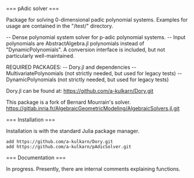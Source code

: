 
=== pAdic solver ===

Package for solving 0-dimensional padic polynomial systems. Examples for usage are contained in the "/test/" directory.

-- Dense polynomial system solver for p-adic polynomial systems.
-- Input polynomials are AbstractAlgebra.jl polynomials instead of "DynamicPolynomials". A conversion interface is included, but not particularly well-maintained.


REQUIRED PACKAGES:
-- Dory.jl and dependencies
-- MultivariatePolynomials  (not strictly needed, but used for legacy tests)
-- DynamicPolynomials       (not strictly needed, but used for legacy tests)

Dory.jl can be found at: https://github.com/a-kulkarn/Dory.git


This package is a fork of Bernard Mourrain's solver.
https://gitlab.inria.fr/AlgebraicGeometricModeling/AlgebraicSolvers.jl.git


=== Installation  ===

Installation is with the standard Julia package manager.

    add https://github.com/a-kulkarn/Dory.git
    add https://github.com/a-kulkarn/pAdicSolver.git


=== Documentation ===

In progress. Presently, there are internal comments explaining functions.
